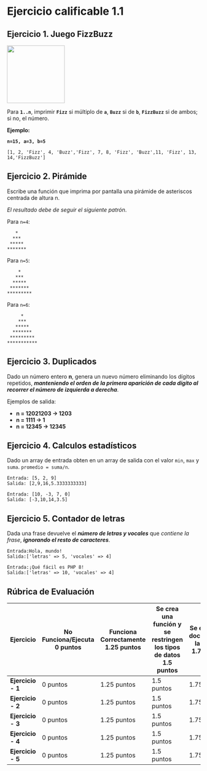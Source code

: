 <div>

# Ejercicio calificable 1.1

## Ejercicio 1. Juego FizzBuzz

<image src="images/fizzbuzz.png" width="150">

Para __`1..n`__, imprimir __`Fizz`__ si múltiplo de __`a`__, __`Buzz`__ si de __`b`__, __`FizzBuzz`__ si de ambos; si no, el número.

**Ejemplo:**

__`n=15, a=3, b=5`__

```code
[1, 2, 'Fizz', 4, 'Buzz','Fizz', 7, 8, 'Fizz', 'Buzz',11, 'Fizz', 13, 14,'FizzBuzz']
```


## Ejercicio 2. Pirámide

Escribe una función que imprima por pantalla una pirámide de asteriscos centrada de altura n.

_El resultado debe de seguir el siguiente patrón_.

Para `n=4`:

```text
   *
  ***
 *****
*******
```

Para `n=5`:

```text
    *
   ***
  *****
 *******
*********
```

Para `n=6`:

```text
     *
    ***
   *****
  *******
 *********
***********
```

## Ejercicio 3. Duplicados

Dado un número entero __n__, genera un nuevo número eliminando los dígitos repetidos, ___manteniendo el orden de la primera aparición de cada dígito al recorrer el número de izquierda a derecha___.

Ejemplos de salida:

- __n = 12021203 → 1203__
- __n = 1111 → 1__
- __n = 12345 → 12345__

## Ejercicio 4. Calculos estadísticos

Dado un array de entrada obten en un array de salida con el valor `min`, `max` y `suma`. `promedio = suma/n`.

```code
Entrada: [5, 2, 9]
Salida: [2,9,16,5.3333333333]
```

```code
Entrada: [10, -3, 7, 0]
Salida: [-3,10,14,3.5]
```

## Ejercicio 5. Contador de letras

Dada una frase devuelve el ___número de letras y vocales___ que _contiene la frase_, ___ignorando el resto de caracteres___.

```code
Entrada:Hola, mundo!
Salida:['letras' => 5, 'vocales' => 4]
```

```code
Entrada:¡Qué fácil es PHP 8!
Salida:['letras' => 10, 'vocales' => 4]
```


## Rúbrica de Evaluación

| Ejercicio   | No Funciona/Ejecuta<br>**0 puntos** | Funciona Correctamente<br>**1.25 puntos** | Se crea una función y se restringen los tipos de datos<br>**1.5 puntos** | Se encuentra documentada la función<br>**1.75 puntos** | El algoritmo es Óptimo<br>**2 puntos** |
|-------------|--------------------------------------|-------------------------------------------|-------------------------------------------------------------------------|--------------------------------------------------------------------------|---------------------------------------|
| **Ejercicio - 1** | 0 puntos | 1.25 puntos | 1.5 puntos | 1.75 puntos | 2 puntos |
| **Ejercicio - 2** | 0 puntos | 1.25 puntos | 1.5 puntos | 1.75 puntos | 2 puntos |
| **Ejercicio - 3** | 0 puntos | 1.25 puntos | 1.5 puntos | 1.75 puntos | 2 puntos |
| **Ejercicio - 4** | 0 puntos | 1.25 puntos | 1.5 puntos | 1.75 puntos | 2 puntos |
| **Ejercicio - 5** | 0 puntos | 1.25 puntos | 1.5 puntos | 1.75 puntos | 2 puntos |


</div>
